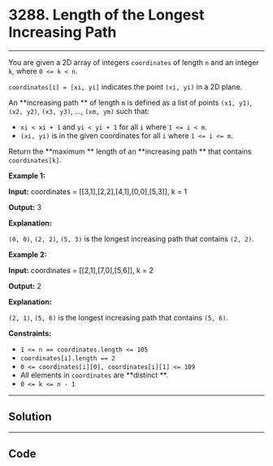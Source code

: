 # 3288. Length of the Longest Increasing Path

---

You are given a 2D array of integers `coordinates` of length `n` and an integer `k`, where `0 <= k < n`.

`coordinates[i] = [xi, yi]` indicates the point `(xi, yi)` in a 2D plane.

An **increasing path ** of length `m` is defined as a list of points `(x1, y1)`, `(x2, y2)`, `(x3, y3)`, ..., `(xm, ym)` such that:

  * `xi < xi + 1` and `yi < yi + 1` for all `i` where `1 <= i < m`.
  * `(xi, yi)` is in the given coordinates for all `i` where `1 <= i <= m`.



Return the **maximum ** length of an **increasing path ** that contains `coordinates[k]`.

 

**Example 1:**

**Input:** coordinates = [[3,1],[2,2],[4,1],[0,0],[5,3]], k = 1

**Output:** 3

**Explanation:**

`(0, 0)`, `(2, 2)`, `(5, 3)` is the longest increasing path that contains `(2, 2)`.

**Example 2:**

**Input:** coordinates = [[2,1],[7,0],[5,6]], k = 2

**Output:** 2

**Explanation:**

`(2, 1)`, `(5, 6)` is the longest increasing path that contains `(5, 6)`.

 

**Constraints:**

  * `1 <= n == coordinates.length <= 105`
  * `coordinates[i].length == 2`
  * `0 <= coordinates[i][0], coordinates[i][1] <= 109`
  * All elements in `coordinates` are **distinct **.
  * `0 <= k <= n - 1`

---

## Solution



---

## Code
```python


```